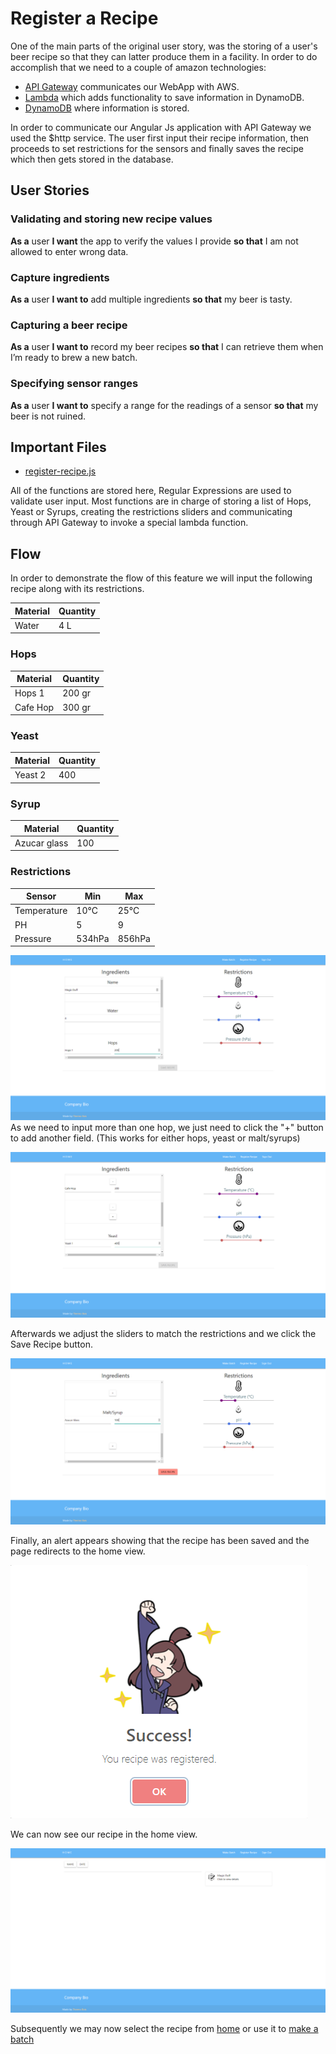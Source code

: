 # Register a Recipe
One of the main parts of the original user story, was the storing of a user's beer recipe so that they can latter produce them in a facility. In order to do accomplish that we need to a couple of amazon technologies:
* [API Gateway](https://aws.amazon.com/api-gateway/ "API Gateway") communicates our WebApp with AWS.
* [Lambda](https://aws.amazon.com/lambda/ "Lambda") which adds functionality to save information in DynamoDB.
* [DynamoDB](https://aws.amazon.com/dynamodb/ "DynamoDB") where information is stored.

In order to communicate our Angular Js application with API Gateway we used the $http service. The user first input their recipe information, then proceeds to set restrictions for the sensors and finally saves the recipe which then gets stored in the database. 
## User Stories 
### Validating and storing new recipe values
**As a** user **I want** the app to verify the values I provide **so that** I am not allowed to enter wrong data.

### Capture ingredients
**As a** user **I want to** add multiple ingredients **so that** my beer is tasty.

### Capturing a beer recipe
**As a** user **I want to** record my beer recipes **so that** I can retrieve them when I’m ready to brew a new batch.

### Specifying sensor ranges
**As a** user **I want to** specify a range for the readings of a sensor **so that** my beer is not ruined.

## Important Files 
* [register-recipe.js](https://github.com/KillerFarmer/BYBY/tree/documentation/js/register-recipe.js "register-recipe.js")

All of the functions are stored here, Regular Expressions are used to validate user input. Most functions are in charge of storing a list of Hops, Yeast or Syrups, creating the restrictions sliders and communicating through API Gateway to invoke a special lambda function. 
## Flow
In order to demonstrate the flow of this feature we will input the following recipe along with its restrictions. 

| Material     | Quantity   |
|--------------|------------|
| Water        | 4 L        |

### Hops   

| Material     | Quantity   |
|--------------|------------|     
| Hops 1       | 200 gr     |
| Cafe Hop     | 300 gr     |

### Yeast 

| Material     | Quantity   |
|--------------|------------|  
| Yeast 2      | 400        |

### Syrup

| Material     | Quantity   |
|--------------|------------|  
| Azucar glass | 100        |

### Restrictions

| Sensor       | Min        | Max    |
|--------------|------------|--------|  
| Temperature  | 10°C       | 25°C   |
| PH           | 5          | 9      |
| Pressure     | 534hPa     | 856hPa |

![Recipe1](https://raw.githubusercontent.com/KillerFarmer/BYBY/documentation/documentation/img/recipe1.png "Recipe")
As we need to input more than one hop, we just need to click the "+" button to add another field. (This works for either hops, yeast or malt/syrups)

![Recipe2](https://raw.githubusercontent.com/KillerFarmer/BYBY/documentation/documentation/img/recipe2.png "Recipe")

Afterwards we adjust the sliders to match the restrictions and we click the Save Recipe button.

![Recipe3](https://raw.githubusercontent.com/KillerFarmer/BYBY/documentation/documentation/img/recipe3.png "Recipe")

Finally, an alert appears showing that the recipe has been saved and the page redirects to the home view. 

![Success](https://raw.githubusercontent.com/KillerFarmer/BYBY/documentation/documentation/img/recipesuccess.png "Success")

We can now see our recipe in the home view.

![Done](https://raw.githubusercontent.com/KillerFarmer/BYBY/documentation/documentation/img/recipedone.png "Done")

Subsequently we may now select the recipe from [home](https://github.com/KillerFarmer/BYBY/tree/documentation/documentation/home.md###recipe "home") or use it to [make a batch](https://github.com/KillerFarmer/BYBY/tree/documentation/documentation/batch.md "make a batch")
